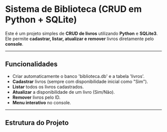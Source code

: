 #  Sistema de Biblioteca (CRUD em Python + SQLite)

Este é um projeto simples de **CRUD de livros** utilizando **Python** e **SQLite3**.  
Ele permite **cadastrar, listar, atualizar e remover** livros diretamente pelo **console**.

---

##  Funcionalidades

- Criar automaticamente o banco 'biblioteca.db' e a tabela 'livros'.
- **Cadastrar** livros (sempre com disponibilidade inicial como "Sim").
- **Listar** todos os livros cadastrados.
- **Atualizar** a disponibilidade de um livro (Sim/Não).
- **Remover** livros pelo ID.
- **Menu interativo** no console.

---

##  Estrutura do Projeto